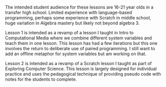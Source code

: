 The intended student audience for these lessons are 16-21 year olds in a transfer high school.  Limited experience with language-based programming, perhaps some experience with Scratch in middle school, huge variation in Algebra mastery but likely not beyond algebra 3.  

Lesson 1 is intended as a revamp of a lesson I taught in Intro to Computational Media where we combine different system variables and teach them in one lesson.  This lesson has had a few iterations but this one involves the return to deliberate use of paired programming. I still want to add an offline metaphor for system variables but am working on that.

Lesson 2 is intended as a revamp of a Scratch lesson I taught as part of Exploring Computer Science.  This lesson is largely designed for individual practice and uses the pedagogical technique of providing pseudo code with notes for the students to complete.
 